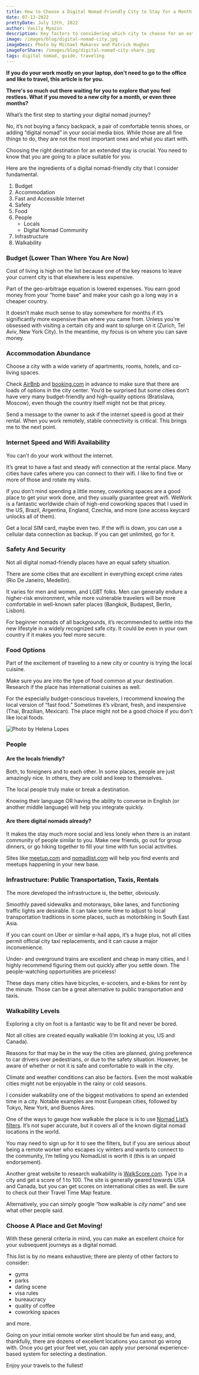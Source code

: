 ```yaml
---
title: How to Choose a Digital Nomad-Friendly City to Stay for a Month (Or Longer)
date: 07-13-2022
prettyDate: July 13th, 2022
author: Vasily Myazin
description: Key factors to considering which city to choose for an extended stay as a remote worker (digital nomad)
image: /images/blog/digital-nomad-city.jpg
imageDesc: Photo by Michael Makarov and Patrick Hughes
imageForShare: /images/blog/digital-nomad-city-share.jpg
tags: digital nomad, guide, traveling
---
```


**If you do your work mostly on your laptop, don't need to go to the office and like to travel, this article is for you.**

**There's so much out there waiting for you to explore that you feel restless. What if you moved to a new city for a month, or even three months?**

What’s the first step to starting your digital nomad journey?

No, it’s not buying a fancy backpack, a pair of comfortable tennis shoes, or adding “digital nomad” in your social media bios. While those are all fine things to do, they are not the most important ones and what you start with.

Choosing the right destination for an extended stay is crucial. You need to know that you are going to a place suitable for you.

Here are the ingredients of a digital nomad-friendly city that I consider fundamental.

1. Budget
2. Accommodation
3. Fast and Accessible Internet
4. Safety
5. Food
6. People
    - Locals
    - Digital Nomad Community
7. Infrastructure
8. Walkability

### Budget (Lower Than Where You Are Now)

Cost of living is high on the list because one of the key reasons to leave your current city is that elsewhere is less expensive.

Part of the geo-arbitrage equation is lowered expenses. You earn good money from your “home base” and make your cash go a long way in a cheaper country. 

It doesn’t make much sense to stay somewhere for months if it’s significantly more expensive than where you came from. Unless you're obsessed with visiting a certain city and want to splurge on it (Zurich, Tel Aviv, New York City). In the meantime, my focus is on where you can save money.

### Accommodation Abundance

Choose a city with a wide variety of apartments, rooms, hotels, and co-living spaces.

Check [AirBnb](http://airbnb.com/) and [booking.com](http://booking.com) in advance to make sure that there are loads of options in the city center. You’d be surprised but some cities don’t have very many budget-friendly and high-quality options (Bratislava, Moscow), even though the country itself might not be that pricey. 

Send a message to the owner to ask if the internet speed is good at their rental. When you work remotely, stable connectivity is critical. This brings me to the next point.

### Internet Speed and Wifi Availability

You can’t do your work without the internet.

It’s great to have a fast and steady wifi connection at the rental place. Many cities have cafes where you can connect to their wifi. I like to find five or more of those and rotate my visits.

If you don’t mind spending a little money, coworking spaces are a good place to get your work done, and they usually guarantee great wifi. WeWork is a fantastic worldwide chain of high-end coworking spaces that I used in the US, Brazil, Argentina, England, Czechia, and more (one access keycard unlocks all of them).

Get a local SIM card, maybe even two. If the wifi is down, you can use a cellular data connection as backup. If you can get unlimited, go for it.

### Safety And Security

Not all digital nomad-friendly places have an equal safety situation.

There are some cities that are excellent in everything except crime rates (Rio De Janeiro, Medellin).

It varies for men and women, and LGBT folks. Men can generally endure a higher-risk environment, while more vulnerable travelers will be more comfortable in well-known safer places (Bangkok, Budapest, Berlin, Lisbon).

For beginner nomads of all backgrounds, it’s recommended to settle into the new lifestyle in a widely recognized safe city. It could be even in your own country if it makes you feel more secure.

### Food Options

Part of the excitement of traveling to a new city or country is trying the local cuisine.

Make sure you are into the type of food common at your destination. Research if the place has international cuisines as well.

For the especially budget-conscious travelers, I recommend knowing the local version of “fast food.” Sometimes it’s vibrant, fresh, and inexpensive (Thai, Brazilian, Mexican). The place might not be a good choice if you don't like local foods.

![Photo by Helena Lopes](/images/blog/digital-nomads-pexels-helena-lopes-933964.jpg)

### People

#### Are the locals friendly?

Both, to foreigners and to each other. In some places, people are just amazingly nice. In others, they are cold and keep to themselves.

The local people truly make or break a destination.

Knowing their language OR having the ability to converse in English (or another middle language) will help you integrate quickly.

#### Are there digital nomads already?

It makes the stay much more social and less lonely when there is an instant community of people similar to you. Make new friends, go out for group dinners, or go hiking together to fill your time with fun social activities.

Sites like [meetup.com](http://meetup.com/) and [nomadlist.com](http://nomadlist.com/meetups) will help you find events and meetups happening in your new base.

### Infrastructure: Public Transportation, Taxis, Rentals

The more developed the infrastructure is, the better, obviously.

Smoothly paved sidewalks and motorways, bike lanes, and functioning traffic lights are desirable. It can take some time to adjust to local transportation traditions in some places, such as motorbiking in South East Asia.

If you can count on Uber or similar e-hail apps, it’s a huge plus, not all cities permit official city taxi replacements, and it can cause a major inconvenience.

Under- and overground trains are excellent and cheap in many cities, and I highly recommend figuring them out quickly after you settle down. The people-watching opportunities are priceless!

These days many cities have bicycles, e-scooters, and e-bikes for rent by the minute. Those can be a great alternative to public transportation and taxis.

### Walkability Levels

Exploring a city on foot is a fantastic way to be fit and never be bored.

Not all cities are created equally walkable (I’m looking at you, US and Canada).

Reasons for that may be in the way the cities are planned, giving preference to car drivers over pedestrians, or due to the safety situation. However, be aware of whether or not it is safe and comfortable to walk in the city.

Climate and weather conditions can also be factors. Even the most walkable cities might not be enjoyable in the rainy or cold seasons.

I consider walkability one of the biggest motivations to spend an extended time in a city. Notable examples are most European cities, followed by Tokyo, New York, and Buenos Aires.

One of the ways to gauge how walkable the place is is to use [Nomad List’s filters](https://nomadlist.com/walkable-places). It’s not super accurate, but it covers all of the known digital nomad locations in the world.

You may need to sign up for it to see the filters, but if you are serious about being a remote worker who escapes icy winters and wants to connect to the community, I’m telling you NomadList is worth it (this is an unpaid endorsement).

Another great website to research walkability is [WalkScore.com](https://www.walkscore.com/). Type in a city and get a score of 1 to 100. The site is generally geared towards USA and Canada, but you can get scores on international cities as well. Be sure to check out their Travel Time Map feature.

Alternatively, you can simply google “how walkable is _city name_” and see what other people said.

### Choose A Place and Get Moving!

With these general criteria in mind, you can make an excellent choice for your subsequent journeys as a digital nomad.

This list is by no means exhaustive; there are plenty of other factors to consider:

* gyms
* parks
* dating scene
* visa rules
* bureaucracy
* quality of coffee
* coworking spaces

and more.

Going on your initial remote worker stint should be fun and easy, and, thankfully, there are dozens of excellent locations you cannot go wrong with. Once you get your feet wet, you can apply your personal experience-based system for selecting a destination.

Enjoy your travels to the fullest!
